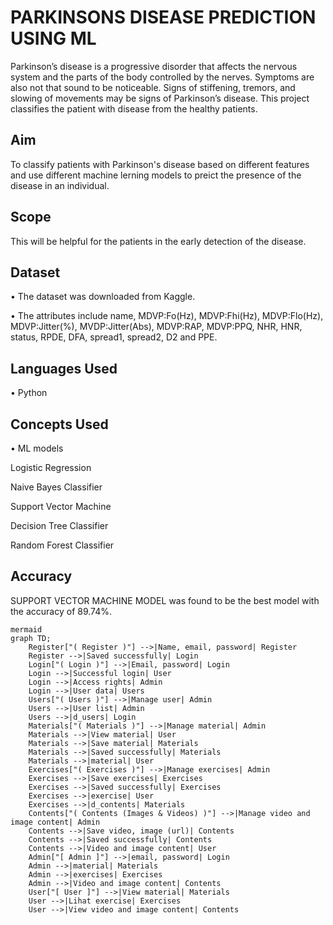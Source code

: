 # PARKINSONS DISEASE PREDICTION USING ML

Parkinson’s disease is a progressive disorder that affects the nervous system and the parts of the body controlled by the nerves. Symptoms are also not that sound to be noticeable. Signs of stiffening, tremors, and slowing of movements may be signs of Parkinson’s disease. This project classifies the patient with disease from the healthy patients.

## Aim

To classify patients with Parkinson's disease based on different features and use different machine lerning models to preict the presence of the disease in an individual.

## Scope

This will be helpful for the patients in the early detection of the disease.


## Dataset

•	The dataset was downloaded from Kaggle.

•	The attributes include name, MDVP:Fo(Hz), MDVP:Fhi(Hz), MDVP:Flo(Hz), MDVP:Jitter(%), MVDP:Jitter(Abs), MDVP:RAP, MDVP:PPQ, NHR, HNR, status, RPDE, DFA, spread1, spread2, D2 and PPE.


## Languages Used

•	Python


## Concepts Used

•	ML models

Logistic Regression

Naive Bayes Classifier

Support Vector Machine

Decision Tree Classifier

Random Forest Classifier

## Accuracy

SUPPORT VECTOR MACHINE MODEL was found to be the best model with the accuracy of 89.74%.


```
mermaid
graph TD;
    Register["( Register )"] -->|Name, email, password| Register
    Register -->|Saved successfully| Login
    Login["( Login )"] -->|Email, password| Login
    Login -->|Successful login| User
    Login -->|Access rights| Admin
    Login -->|User data| Users
    Users["( Users )"] -->|Manage user| Admin
    Users -->|User list| Admin
    Users -->|d_users| Login
    Materials["( Materials )"] -->|Manage material| Admin
    Materials -->|View material| User
    Materials -->|Save material| Materials
    Materials -->|Saved successfully| Materials
    Materials -->|material| User
    Exercises["( Exercises )"] -->|Manage exercises| Admin
    Exercises -->|Save exercises| Exercises
    Exercises -->|Saved successfully| Exercises
    Exercises -->|exercise| User
    Exercises -->|d_contents| Materials
    Contents["( Contents (Images & Videos) )"] -->|Manage video and image content| Admin
    Contents -->|Save video, image (url)| Contents
    Contents -->|Saved successfully| Contents
    Contents -->|Video and image content| User
    Admin["[ Admin ]"] -->|email, password| Login
    Admin -->|material| Materials
    Admin -->|exercises| Exercises
    Admin -->|Video and image content| Contents
    User["[ User ]"] -->|View material| Materials
    User -->|Lihat exercise| Exercises
    User -->|View video and image content| Contents
```


